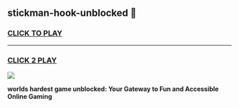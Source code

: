 
## stickman-hook-unblocked 👋
<h3>
<a href="https://premium.freeplayer.one?title=stickman-hook-unblocked&ref=14F">CLICK TO PLAY</a></h3>
<hr>

<h3>
<a href="https://premium.freeplayer.one?title=stickman-hook-unblocked&ref=14F">CLICK 2 PLAY</a>
  
</h3>

<a href="https://premium.freeplayer.one?title=stickman-hook-unblocked&ref=12F/"><img src="https://clearcache.store/games.png"></a>


**worlds hardest game unblocked: Your Gateway to Fun and Accessible Online Gaming**
